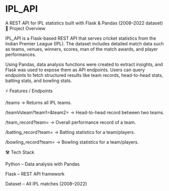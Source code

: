 # IPL_API
A REST API for IPL statistics built with Flask &amp; Pandas (2008–2022 dataset)
📌 Project Overview

IPL_API is a Flask-based REST API that serves cricket statistics from the Indian Premier League (IPL).
The dataset includes detailed match data such as teams, venues, winners, scores, man of the match awards, and player performances.

Using Pandas, data analysis functions were created to extract insights, and Flask was used to expose them as API endpoints.
Users can query endpoints to fetch structured results like team records, head-to-head stats, batting stats, and bowling stats.

⚡ Features / Endpoints

/teams → Returns all IPL teams.

/teamVsteam?team1=<teamA>&team2=<teamB> → Head-to-head record between two teams.

/team_record?team=<teamName> → Overall performance record of a team.

/batting_record?team=<teamName> → Batting statistics for a team/players.

/bowling_record?team=<teamName> → Bowling statistics for a team/players.

🛠️ Tech Stack

Python – Data analysis with Pandas

Flask – REST API framework

Dataset – All IPL matches (2008–2022)
